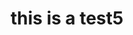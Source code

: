 ---
title: this is a test5
layout: blocks-layout
season2: 4
seo-description: seo description
seo-keywords: some keywords
season: 4
portfolio-cover: "/uploads/cover_braneu_m_003-1.JPG"
work-space: client
page_sections:
- template: project-meta
  block: project-meta
  work-tags: website, commercial sector, fashion, luxury
  brand-statement: Establishing brand presence with an online shop to showcase monthly
    releases from new fashion line
  category: website
  portfolio-cover: "/uploads/cover_braneu_m_003-1.JPG"
- template: project-details
  block: project-details
  project-details-cover: "/uploads/devin-emotions-2.jpg"
  summary: opportunity and solution summary
  opportunity: detailed opps
  insights: some insight
  solution: detailed solution
- template: editorial-image-ok
  block: editorial-image
  editorial-images:
  - image-name: "/uploads/braneu-project-1-1.png"
    image-caption-title: title goes here
    image-caption: caption foes hee of course
  - image-name: "/uploads/braneu-project-2-1.png"
    image-caption: this is deep
    image-caption-title: title 2
- template: project-links
  block: project-links
  website-link: google.com
  code-link: google.com
---